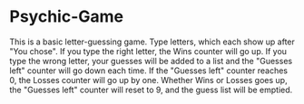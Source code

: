 # Psychic-Game

This is a basic letter-guessing game. Type letters, which each show up after "You chose". If you type the right letter, the Wins counter will go up. If you type the wrong letter, your guesses will be added to a list and the "Guesses left" counter will go down each time. If the "Guesses left" counter reaches 0, the Losses counter will go up by one. Whether Wins or Losses goes up, the "Guesses left" counter will reset to 9, and the guess list will be emptied.